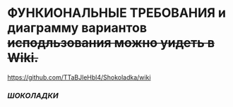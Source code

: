 # ФУНКИОНАЛЬНЫЕ ТРЕБОВАНИЯ и **диаграмму вариантов** ~~исподльзования можно уидеть в Wiki.~~
https://github.com/TTaBJleHbl4/Shokoladka/wiki
### *ШОКОЛАДКИ*
